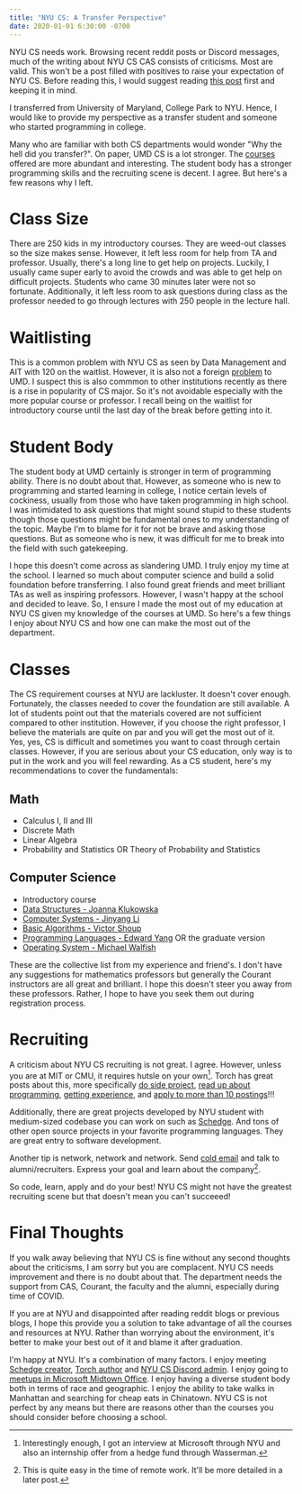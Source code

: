 ```yaml
---
title: "NYU CS: A Transfer Perspective"
date: 2020-01-01 6:30:00 -0700
---
```


NYU CS needs work. Browsing recent reddit posts or Discord messages,
much of the writing about NYU CS CAS consists of criticisms. Most are
valid. This won't be a post filled with positives to raise your
expectation of NYU CS. Before reading this, I would suggest reading
[this
post](https://blog.torchnyu.com/2020/11/12/goto-nyu-cs-considered-harmful.html)
first and keeping it in mind.

I transferred from University of Maryland, College Park to NYU. Hence,
I would like to provide my perspective as a transfer student and
someone who started programming in college.

Many who are familiar with both CS departments would wonder "Why the hell did you transfer?". On paper,
UMD CS is a lot stronger. The [courses](https://app.testudo.umd.edu/soc/search?courseId=CMSC&sectionId=&termId=202101&_openSectionsOnly=on&creditCompare=&credits=&courseLevelFilter=ALL&instructor=&_facetoface=on&_blended=on&_online=on&courseStartCompare=&courseStartHour=&courseStartMin=&courseStartAM=&courseEndHour=&courseEndMin=&courseEndAM=&teachingCenter=ALL&_classDay1=on&_classDay2=on&_classDay3=on&_classDay4=on&_classDay5=on) offered are more abundant and interesting. The student body has a stronger
programming skills and the recruiting scene is decent. I agree. But here's a few reasons why I left.

# Class Size

There are 250 kids in my introductory courses. They are weed-out
classes so the size makes sense. However, it left less room for help
from TA and professor. Usually, there's a long line to get help on
projects. Luckily, I usually came super early to avoid the crowds and
was able to get help on difficult projects. Students who came 30 minutes
later were not so fortunate. Additionally, it left less room to ask
questions during class as the professor needed to go through lectures
with 250 people in the lecture hall.

# Waitlisting

This is a common problem with NYU CS as seen by Data Management and AIT with 120 on the waitlist. However, it is also not a
foreign [problem](https://dbknews.com/2017/12/11/umd-computer-science-petition-waitlists-iribe-differential-tuition-class-size/) to UMD.
I suspect this is also commmon to other institutions recently as there is a rise in popularity of CS major. So it's not avoidable especially
with the more popular course or professor. I recall being on the waitlist for introductory course until the last day of the break before getting into it.

# Student Body

The student body at UMD certainly is stronger in term of programming ability. There is no doubt about that. However, as someone who is new
to programming and started learning in college, I notice certain levels of cockiness, usually from those who have taken programming
in high school. I was intimidated to ask questions that might sound stupid to these students though those questions might be fundamental
ones to my understanding of the topic. Maybe I'm to blame for it for not be brave and asking those questions. But as someone who is new,
it was difficult for me to break into the field with such gatekeeping.

I hope this doesn't come across as slandering UMD. I truly enjoy my time at the school. I learned so much about computer science and build a solid foundation before transferring. I also found great friends and meet brilliant TAs as well as inspiring professors. However, I wasn't
happy at the school and decided to leave. So, I ensure I made the most out of my education at NYU CS given my knowledge of the courses at UMD. So here's a few things I enjoy about NYU CS and how one can make the most out of the department.

# Classes
The CS requirement courses at NYU are lackluster. It doesn't cover enough. Fortunately, the classes needed to cover the foundation are still available. A lot of students point out that the materials covered are not sufficient compared to other institution. However, if you choose the right professor, I believe the materials are quite on par and you will get the most out of it. Yes, yes, CS is difficult and sometimes you want to coast through certain classes. However, if you are serious about your CS education, only way is to put in the work and you will feel rewarding. As a CS student, here's my recommendations to cover the fundamentals:
## Math
- Calculus I, II and III
- Discrete Math
- Linear Algebra
- Probability and Statistics OR Theory of Probability and Statistics

## Computer Science
- Introductory course
- [Data Structures - Joanna Klukowska](https://cs.nyu.edu/~joannakl/cs102_f20/)
- [Computer Systems - Jinyang Li](http://www.news.cs.nyu.edu/~jinyang/fa18-cso/)
- [Basic Algorithms - Victor Shoup](https://cs.nyu.edu/courses/fall20/CSCI-UA.0310-001/)
- [Programming Languages - Edward Yang](https://cs.nyu.edu/courses/spring20/CSCI-UA.0490-001/) OR the graduate version
- [Operating System - Michael Walfish](https://cs.nyu.edu/~mwalfish/classes/20sp/)

These are the collective list from my experience and friend's. I don't have any suggestions for mathematics professors but generally the Courant instructors are all great and brilliant. I hope this doesn't steer you away from these professors. Rather, I hope to have you seek them out during registration process.

# Recruiting
A criticism about NYU CS recruiting is not great. I agree. However, unless you are at MIT or CMU, it requires hutsle on your own[^0]. Torch has great posts about this, more specifically [do side project](https://blog.torchnyu.com/2019/12/21/side-projects.html), [read up about programming](https://blog.torchnyu.com/2020/02/10/how-much-do-you-read.html), [getting experience](https://blog.torchnyu.com/2020/01/02/first-job.html), and [apply to more than 10 postings](https://blog.torchnyu.com/2020/07/01/my-internships.html)!!!

[^0]: Interestingly enough, I got an interview at Microsoft through NYU and also an internship offer from a hedge fund through Wasserman.

Additionally, there are great projects developed by NYU student with medium-sized codebase you can work on such as [Schedge](https://github.com/BUGS-NYU/schedge). And tons of other open source projects in your favorite programming languages. They are great entry to software development.

Another tip is network, network and network. Send [cold email](https://blog.torchnyu.com/2019/12/19/sent-from-my-iphone.html) and talk to alumni/recruiters. Express your goal and learn about the company[^1].

[^1]: This is quite easy in the time of remote work. It'll be more detailed in a later post.

So code, learn, apply and do your best! NYU CS might not have the greatest recruiting scene but that doesn't mean you can't succeeed!

# Final Thoughts
If you walk away believing that NYU CS is fine without any second thoughts about the criticisms, I am sorry but you are complacent. NYU CS needs improvement and there is no doubt about that. The department needs the support from CAS, Courant, the faculty and the alumni, especially during time of COVID.

If you are at NYU and disappointed after reading reddit blogs or previous blogs, I hope this provide you a solution to take advantage of all the courses and resources at NYU. Rather than worrying about the environment, it's better to make your best out of it and blame it after graduation.

I'm happy at NYU. It's a combination of many factors. I enjoy meeting [Schedge creator](https://github.com/A1Liu), [Torch author](https://github.com/NicholasLYang) and [NYU CS Discord admin](https://github.com/esilverm). I enjoy going to [meetups in Microsoft Midtown Office](https://www.meetup.com/nycpython/). I enjoy having a diverse student body both in terms of race and geographic. I enjoy the ability to take walks in Manhattan and searching for cheap eats in Chinatown. NYU CS is not perfect by any means but there are reasons other than the courses you should consider before choosing a school.
